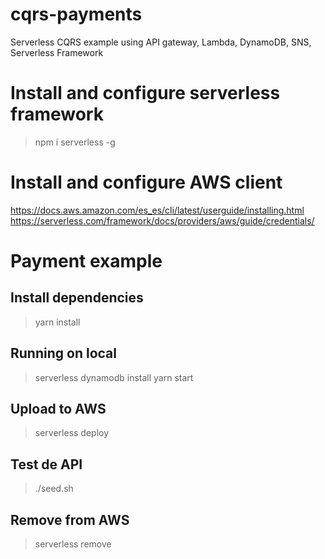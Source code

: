 # cqrs-payments
Serverless CQRS example using API gateway, Lambda, DynamoDB, SNS, Serverless Framework

# Install and configure serverless framework
> npm i serverless -g

# Install and configure AWS client
https://docs.aws.amazon.com/es_es/cli/latest/userguide/installing.html
https://serverless.com/framework/docs/providers/aws/guide/credentials/

# Payment example

## Install dependencies
>yarn install

## Running on local
>serverless dynamodb install
>yarn start

## Upload to AWS
> serverless deploy

## Test de API
> ./seed.sh

## Remove from AWS
> serverless remove
